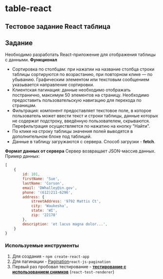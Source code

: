 # table-react
## Тестовое задание React таблица
## Задание

Необходимо разработать React-приложение для отображения таблицы с данными.
__Функционал__
- Сортировка по столбцам: при нажатии на название столбца строки таблицы сортируются по возрастанию, при повторном клике &mdash; по убыванию. Графическим элементом или текстовым сообщением указывается направление сортировки.
- Клиентская пагинация: данные необходимо отображать постранично, максимум 50 элементов на страницу. Необходимо предоставить пользовательскую навигацию для перехода по страницам.
- Фильтрация: компонент предоставляет текстовое поле, в которое пользователь может ввести текст и строки таблицы, данные которых не содержат подстроку, введённую пользователем, скрываются. Перефильтрация осуществляется по нажатию на кнопку "Найти".
- По клике на строку таблицы значения полей выводятся в дополнительном блоке под таблицей.
- Данные в таблицу загружаются с сервера. Способ загрузки - <b>fetch</b>.

__Формат данных от сервера__
Сервер возвращает JSON-массив данных.
Пример данных:
```js
[
	{
		id: 101,
		firstName: 'Sue',
		lastName: 'Corson',
		email: 'DWhalley@in.gov',
		phone: '(612)211-6296',
		address: {
			streetAddress: '9792 Mattis Ct',
			city: 'Waukesha',
			state: 'WI',
			zip: '22178'
		},
		description: 'et lacus magna dolor...',
	}
}
```

### Используемые инструменты
1. Для создания - <code>npm create-react-app</code>
2. Для пагинации - [Pagination](https://www.npmjs.com/package/react-js-pagination)<code>react-js-pagination</code>
3. Первый раз пробовал тестирование - <b>[тестирование с использованием снимков](https://jestjs.io/docs/ru/snapshot-testing)</b> (<code>react-test-renderer</code>)
